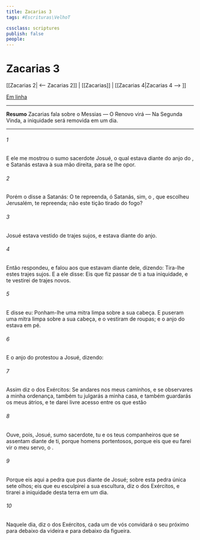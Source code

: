 ```yaml
---
title: Zacarias 3
tags: #Escrituras\VelhoT

cssclass: scriptures
publish: false
people:
---
```


# Zacarias 3
[[Zacarias 2| <-- Zacarias 2]] | [[Zacarias]] | [[Zacarias 4|Zacarias 4 --> ]]

[Em linha](https://churchofjesuschrist.org/study/scriptures/ot/zech/3?lang=por)

---
__Resumo__
Zacarias fala sobre o Messias — O Renovo virá — Na Segunda Vinda, a iniquidade será removida em um dia.

---
###### 1 
E ele me mostrou o sumo sacerdote Josué, o qual estava diante do anjo do , e Satanás estava à sua mão direita, para se lhe opor.

###### 2 
Porém o  disse a Satanás: O  te repreenda, ó Satanás, sim, o , que escolheu Jerusalém, te repreenda; não  este  tição tirado do fogo?

###### 3 
Josué estava vestido de trajes sujos, e estava diante do anjo.

###### 4 
Então respondeu, e falou aos que estavam diante dele, dizendo: Tira-lhe estes trajes sujos. E a ele disse: Eis que fiz passar de ti a tua iniquidade, e te vestirei de trajes novos.

###### 5 
E disse eu: Ponham-lhe uma mitra limpa sobre a sua cabeça. E puseram uma mitra limpa sobre a sua cabeça, e o vestiram de roupas; e o anjo do  estava em pé.

###### 6 
E o anjo do  protestou a Josué, dizendo:

###### 7 
Assim diz o  dos Exércitos: Se andares nos meus caminhos, e se observares a minha ordenança, também tu julgarás a minha casa, e também guardarás os meus átrios, e te darei livre acesso entre os que estão 

###### 8 
Ouve, pois, Josué, sumo sacerdote, tu e os teus companheiros que se assentam diante de ti, porque  homens portentosos, porque eis que eu farei vir o meu servo, o .

###### 9 
Porque eis aqui a pedra que pus diante de Josué; sobre esta pedra única  sete olhos; eis que eu esculpirei a sua escultura, diz o  dos Exércitos, e tirarei a iniquidade desta terra em um dia.

###### 10 
Naquele dia, diz o  dos Exércitos, cada um de vós convidará o seu próximo para debaixo da videira e para debaixo da figueira.

